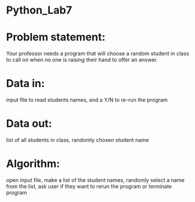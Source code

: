 # Python_Lab7

# Problem statement: 
Your professor needs a program that will choose a random student in class to call on when no one is raising their hand to offer an answer.
# Data in: 
input file to read students names, and a Y/N to re-run the program
# Data out: 
list of all students in class, randomly chosen student name
# Algorithm: 
open input file, make a list of the student names, randomly select a name from the list, ask user if they want to rerun the program or terminate program
